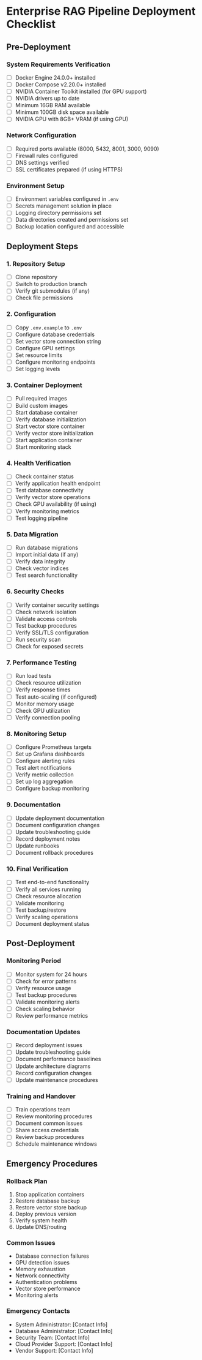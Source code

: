 # Enterprise RAG Pipeline Deployment Checklist

## Pre-Deployment

### System Requirements Verification
- [ ] Docker Engine 24.0.0+ installed
- [ ] Docker Compose v2.20.0+ installed
- [ ] NVIDIA Container Toolkit installed (for GPU support)
- [ ] NVIDIA drivers up to date
- [ ] Minimum 16GB RAM available
- [ ] Minimum 100GB disk space available
- [ ] NVIDIA GPU with 8GB+ VRAM (if using GPU)

### Network Configuration
- [ ] Required ports available (8000, 5432, 8001, 3000, 9090)
- [ ] Firewall rules configured
- [ ] DNS settings verified
- [ ] SSL certificates prepared (if using HTTPS)

### Environment Setup
- [ ] Environment variables configured in `.env`
- [ ] Secrets management solution in place
- [ ] Logging directory permissions set
- [ ] Data directories created and permissions set
- [ ] Backup location configured and accessible

## Deployment Steps

### 1. Repository Setup
- [ ] Clone repository
- [ ] Switch to production branch
- [ ] Verify git submodules (if any)
- [ ] Check file permissions

### 2. Configuration
- [ ] Copy `.env.example` to `.env`
- [ ] Configure database credentials
- [ ] Set vector store connection string
- [ ] Configure GPU settings
- [ ] Set resource limits
- [ ] Configure monitoring endpoints
- [ ] Set logging levels

### 3. Container Deployment
- [ ] Pull required images
- [ ] Build custom images
- [ ] Start database container
- [ ] Verify database initialization
- [ ] Start vector store container
- [ ] Verify vector store initialization
- [ ] Start application container
- [ ] Start monitoring stack

### 4. Health Verification
- [ ] Check container status
- [ ] Verify application health endpoint
- [ ] Test database connectivity
- [ ] Verify vector store operations
- [ ] Check GPU availability (if using)
- [ ] Verify monitoring metrics
- [ ] Test logging pipeline

### 5. Data Migration
- [ ] Run database migrations
- [ ] Import initial data (if any)
- [ ] Verify data integrity
- [ ] Check vector indices
- [ ] Test search functionality

### 6. Security Checks
- [ ] Verify container security settings
- [ ] Check network isolation
- [ ] Validate access controls
- [ ] Test backup procedures
- [ ] Verify SSL/TLS configuration
- [ ] Run security scan
- [ ] Check for exposed secrets

### 7. Performance Testing
- [ ] Run load tests
- [ ] Check resource utilization
- [ ] Verify response times
- [ ] Test auto-scaling (if configured)
- [ ] Monitor memory usage
- [ ] Check GPU utilization
- [ ] Verify connection pooling

### 8. Monitoring Setup
- [ ] Configure Prometheus targets
- [ ] Set up Grafana dashboards
- [ ] Configure alerting rules
- [ ] Test alert notifications
- [ ] Verify metric collection
- [ ] Set up log aggregation
- [ ] Configure backup monitoring

### 9. Documentation
- [ ] Update deployment documentation
- [ ] Document configuration changes
- [ ] Update troubleshooting guide
- [ ] Record deployment notes
- [ ] Update runbooks
- [ ] Document rollback procedures

### 10. Final Verification
- [ ] Test end-to-end functionality
- [ ] Verify all services running
- [ ] Check resource allocation
- [ ] Validate monitoring
- [ ] Test backup/restore
- [ ] Verify scaling operations
- [ ] Document deployment status

## Post-Deployment

### Monitoring Period
- [ ] Monitor system for 24 hours
- [ ] Check for error patterns
- [ ] Verify resource usage
- [ ] Test backup procedures
- [ ] Validate monitoring alerts
- [ ] Check scaling behavior
- [ ] Review performance metrics

### Documentation Updates
- [ ] Record deployment issues
- [ ] Update troubleshooting guide
- [ ] Document performance baselines
- [ ] Update architecture diagrams
- [ ] Record configuration changes
- [ ] Update maintenance procedures

### Training and Handover
- [ ] Train operations team
- [ ] Review monitoring procedures
- [ ] Document common issues
- [ ] Share access credentials
- [ ] Review backup procedures
- [ ] Schedule maintenance windows

## Emergency Procedures

### Rollback Plan
1. Stop application containers
2. Restore database backup
3. Restore vector store backup
4. Deploy previous version
5. Verify system health
6. Update DNS/routing

### Common Issues
- Database connection failures
- GPU detection issues
- Memory exhaustion
- Network connectivity
- Authentication problems
- Vector store performance
- Monitoring alerts

### Emergency Contacts
- System Administrator: [Contact Info]
- Database Administrator: [Contact Info]
- Security Team: [Contact Info]
- Cloud Provider Support: [Contact Info]
- Vendor Support: [Contact Info] 
